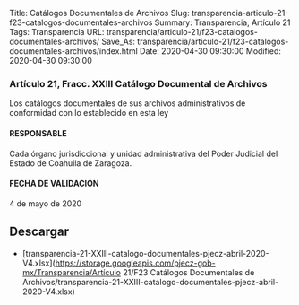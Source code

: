 Title: Catálogos Documentales de Archivos
Slug: transparencia-articulo-21-f23-catalogos-documentales-archivos
Summary: Transparencia, Artículo 21
Tags: Transparencia
URL: transparencia/articulo-21/f23-catalogos-documentales-archivos/
Save_As: transparencia/articulo-21/f23-catalogos-documentales-archivos/index.html
Date: 2020-04-30 09:30:00
Modified: 2020-04-30 09:30:00


### Artículo 21, Fracc. XXIII Catálogo Documental de Archivos 

Los catálogos documentales de sus archivos administrativos de conformidad con lo establecido en esta ley

#### RESPONSABLE

Cada órgano jurisdiccional y unidad administrativa del Poder  Judicial del Estado de Coahuila de Zaragoza.

#### FECHA DE VALIDACIÓN

4 de mayo de 2020


## Descargar


* [transparencia-21-XXIII-catalogo-documentales-pjecz-abril-2020-V4.xlsx](https://storage.googleapis.com/pjecz-gob-mx/Transparencia/Artículo 21/F23 Catálogos Documentales de Archivos/transparencia-21-XXIII-catalogo-documentales-pjecz-abril-2020-V4.xlsx)


